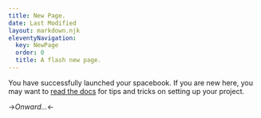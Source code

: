 ```yaml
---
title: New Page.
date: Last Modified 
layout: markdown.njk
eleventyNavigation:
  key: NewPage 
  order: 0
  title: A flash new page.
---
```

You have successfully launched your spacebook. If you are new here, you may want to [read the docs](https://spacebook.app/) for tips and tricks on setting up your project.


->*Onward...*<-

